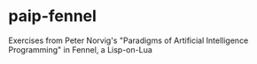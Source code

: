 # paip-fennel
Exercises from Peter Norvig's "Paradigms of Artificial Intelligence Programming" in Fennel, a Lisp-on-Lua
